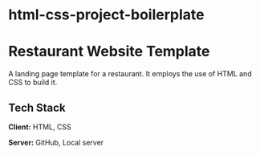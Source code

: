 # html-css-project-boilerplate

# Restaurant Website Template

A landing page template for a restaurant. It employs the use of HTML and CSS  to build it.


## Tech Stack

**Client:** HTML, CSS

**Server:** GitHub, Local server


